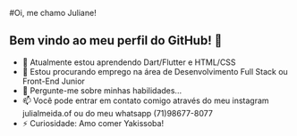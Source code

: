 #Oi, me chamo Juliane!
## Bem vindo ao meu perfil do GitHub! 👋

- 🌱 Atualmente estou aprendendo Dart/Flutter e HTML/CSS
- 💼 Estou procurando emprego na área de Desenvolvimento Full Stack ou Front-End Junior
- 💬 Pergunte-me sobre minhas habilidades...
- 📫 Você pode entrar em contato comigo através do meu instagram julialmeida.of ou do meu whatsapp (71)98677-8077
-  ⚡️ Curiosidade: Amo comer Yakissoba!
